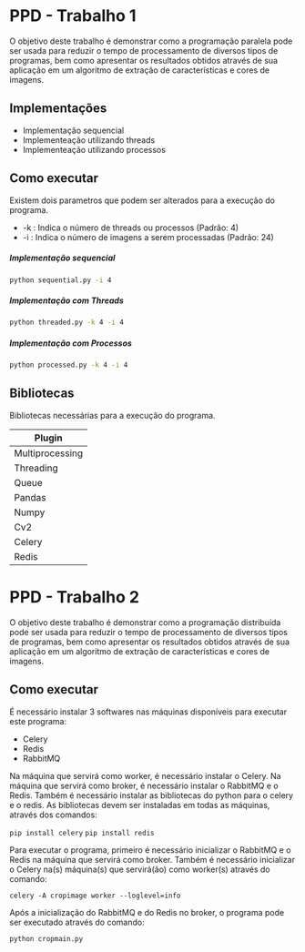 # PPD - Trabalho 1

O objetivo deste trabalho é demonstrar como a programação paralela pode ser usada para reduzir o tempo de processamento de diversos tipos de programas, bem como apresentar os resultados obtidos através de sua aplicação em um algoritmo de extração de características e cores de imagens.

## Implementações

- Implementação sequencial
- Implementeação utilizando threads
- Implementeação utilizando processos

## Como executar

Existem dois parametros que podem ser alterados para a execução do programa.
 - -k : Indica o número de threads ou processos (Padrão: 4)
 - -i  : Indica o número de imagens a serem processadas (Padrão: 24)

##### Implementação sequencial

```sh
python sequential.py -i 4
```

##### Implementação com Threads

```sh
python threaded.py -k 4 -i 4
```

##### Implementação com Processos

```sh
python processed.py -k 4 -i 4
```

## Bibliotecas

Bibliotecas necessárias para a execução do programa.

| Plugin | 
| ------ |
| Multiprocessing | 
| Threading | 
| Queue |
| Pandas | 
| Numpy |
| Cv2 |
| Celery |
| Redis |

# PPD - Trabalho 2

O objetivo deste trabalho é demonstrar como a programação distribuída pode ser usada para reduzir o tempo de processamento de diversos tipos de programas, bem como apresentar os resultados obtidos através de sua aplicação em um algoritmo de extração de características e cores de imagens.

## Como executar

É necessário instalar 3 softwares nas máquinas disponíveis para executar este programa:

- Celery
- Redis
- RabbitMQ

Na máquina que servirá como worker, é necessário instalar o Celery. Na máquina que servirá como broker, é necessário instalar o RabbitMQ e o Redis. Também é necessário instalar
as bibliotecas do python para o celery e o redis. As bibliotecas devem ser instaladas em todas as máquinas, através dos comandos:

```pip install celery```
```pip install redis```

Para executar o programa, primeiro é necessário inicializar o RabbitMQ e o Redis na máquina que servirá como broker. Também é necessário inicializar o Celery na(s) máquina(s) que servirá(ão) como worker(s) através do comando:

```celery -A cropimage worker --loglevel=info```

Após a inicialização do RabbitMQ e do Redis no broker, o programa pode ser executado através do comando:

```python cropmain.py```

